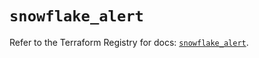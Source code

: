 # `snowflake_alert`

Refer to the Terraform Registry for docs: [`snowflake_alert`](https://registry.terraform.io/providers/snowflakedb/snowflake/2.8.0/docs/resources/alert).
